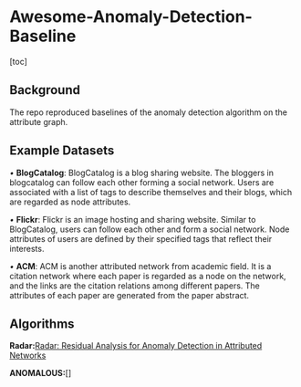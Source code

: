 # Awesome-Anomaly-Detection-Baseline

[toc]

## Background

The repo reproduced baselines of the anomaly detection algorithm on the attribute graph.

## Example Datasets

*•* **BlogCatalog**: BlogCatalog is a blog sharing website. The bloggers in blogcatalog can follow each other forming a social network. Users are associated with a list of tags to describe themselves and their blogs, which are regarded as node attributes.

*•* **Flickr**: Flickr is an image hosting and sharing website. Similar to BlogCatalog, users can follow each other and form a social network. Node attributes of users are defined by their specified tags that reflect their interests.

*•* **ACM**: ACM is another attributed network from academic field. It is a citation network where each paper is regarded as a node on the network, and the links are the citation relations among different papers. The attributes of each paper are generated from the paper abstract.

## Algorithms

**Radar:**[Radar: Residual Analysis for Anomaly Detection in Attributed Networks](https://www.ijcai.org/Proceedings/2017/299)

**ANOMALOUS:**[]